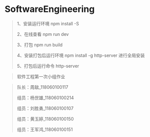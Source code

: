 # SoftwareEngineering
> 1、安装运行环境 	npm install -S
>
> 2、在线查看	 npm run dev
>
> 3、打包 	npm run build
>
> 4、安装打包后运行环境	 npm install -g http-server 进行全局安装
>
> 5、打包后运行命令	 http-server

> 软件工程第一次小组作业

>
>
>队长：周敌_118060100117
>
>组员：杨世雄_118060100214
>
>组员：刘胜勇_118060100107
>
>组员：黄玉婷_118060100150
>
>组员：王军鸿_118060100151
